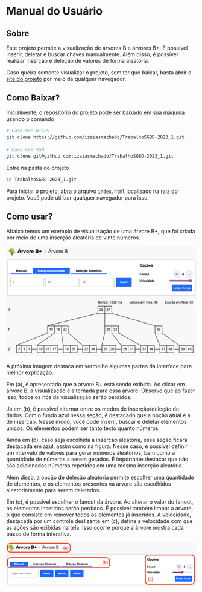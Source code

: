 # Manual do Usuário

## Sobre

Este projeto permite a visualização de árvores B e árvores B+. É possível inserir, deletar e buscar chaves manualmente. Além disso, é possível realizar inserção e deleção de valores de forma aleatória.

Caso queira somente visualizar o projeto, sem ter que baixar, basta abrir o [site do projeto](https://arvores.izaias.me/) por meio de qualquer navegador.

## Como Baixar?

Inicialmente, o repositório do projeto pode ser baixado em sua máquina usando o comando

```bash
# Caso use HTTPS
git clone https://github.com/izaiasmachado/TrabalhoSGBD-2023_1.git

# Caso use SSH
git clone git@github.com:izaiasmachado/TrabalhoSGBD-2023_1.git
```

Entre na pasta do projeto

```bash
cd TrabalhoSGBD-2023_1.git
```

Para iniciar o projeto, abra o arquivo `index.html` localizado na raiz do projeto. Você pode utilizar qualquer navegador para isso.

## Como usar?

Abaixo temos um exemplo de visualização de uma árvore B+, que foi criada por meio de uma inserção aleatória de vinte números.

![](./img/arvores-exemplo.png)

A próxima imagem destaca em vermelho algumas partes da interface para melhor explicação.

Em (a), é apresentado que a árvore B+ está sendo exibida. Ao clicar em árvore B, a visualização é alternada para essa árvore. Observe que ao fazer isso, todos os nós da visualização serão perdidos.

Já em (b), é possível alternar entre os modos de inserção/deleção de dados. Com o fundo azul nessa seção, é destacado que a opção atual é a de inserção. Nesse modo, você pode inserir, buscar e deletar elementos únicos. Os elementos podem ser tanto texto quanto números.

Ainda em (b), caso seja escolhida a inserção aleatória, essa seção ficará destacada em azul, assim como na figura. Nesse caso, é possível definir um intervalo de valores para gerar números aleatórios, bem como a quantidade de números a serem gerados. É importante destacar que não são adicionados números repetidos em uma mesma inserção aleatória.

Além disso, a opção de deleção aleatória permite escolher uma quantidade de elementos, e os elementos presentes na árvore são escolhidos aleatoriamente para serem deletados.

Em (c), é possível escolher o fanout da árvore. Ao alterar o valor do fanout, os elementos inseridos serão perdidos. É possível também limpar a árvore, o que consiste em remover todos os elementos já inseridos. A velocidade, destacada por um controle deslizante em (c), define a velocidade com que as ações são exibidas na tela. Isso ocorre porque a árvore mostra cada passo de forma interativa.

![](./img/arvores-interface.png)
